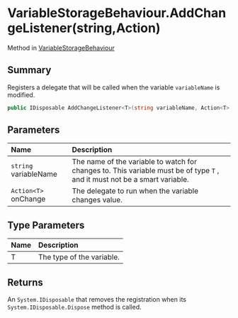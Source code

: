 # VariableStorageBehaviour.AddChangeListener(string,Action<T>)

Method in [VariableStorageBehaviour](/docs/api/csharp/yarn.unity.variablestoragebehaviour.md)

## Summary


Registers a delegate that will be called when the variable  <code>variableName</code>  is modified. 


```csharp
public IDisposable AddChangeListener<T>(string variableName, Action<T> onChange)
```

## Parameters

|Name|Description|
|:---|:---|
|`string` variableName|The name of the variable to watch for changes to. This variable must be of type  <code>T</code> , and it must not be a smart variable.|
|`Action<T>` onChange|The delegate to run when the variable changes value.|

## Type Parameters

|Name|Description|
|:---|:---|
|T|The type of the variable.|

## Returns

An  <code>System.IDisposable</code>  that removes the registration
when its  <code>System.IDisposable.Dispose</code>  method is
called.

